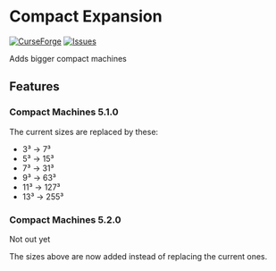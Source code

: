# Compact Expansion

[![CurseForge](http://cf.way2muchnoise.eu/full_895781_downloads.svg)](https://www.curseforge.com/minecraft/mc-mods/compact-expansion)
[![Issues](https://img.shields.io/github/issues/Robocraft999/CompactExpansion)](https://github.com/Robocraft999/CompactExpansion/issues)

Adds bigger compact machines

## Features

### Compact Machines 5.1.0

The current sizes are replaced by these:
- 3³ -> 7³
- 5³ -> 15³
- 7³ -> 31³
- 9³ -> 63³
- 11³ -> 127³
- 13³ -> 255³

### Compact Machines 5.2.0

Not out yet

The sizes above are now added instead of replacing the current ones.